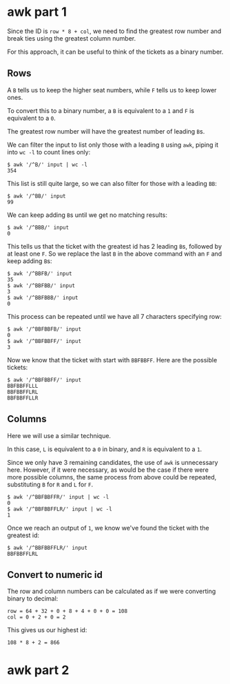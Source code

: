 # awk part 1

Since the ID is `row * 8 + col`, we need to find the greatest row number and break ties using the greatest column number.

For this approach, it can be useful to think of the tickets as a binary number.

## Rows

A `B` tells us to keep the higher seat numbers, while `F` tells us to keep lower ones.

To convert this to a binary number, a `B` is equivalent to a `1` and `F` is equivalent to a `0`.

The greatest row number will have the greatest number of leading `B`s.

We can filter the input to list only those with a leading `B` using `awk`, piping it into `wc -l` to count lines only:

```
$ awk '/^B/' input | wc -l
354
```

This list is still quite large, so we can also filter for those with a leading `BB`:

```
$ awk '/^BB/' input
99
```

We can keep adding `B`s until we get no matching results:

```
$ awk '/^BBB/' input
0
```

This tells us that the ticket with the greatest id has 2 leading `B`s, followed by at least one `F`.
So we replace the last `B` in the above command with an `F` and keep adding `B`s:

```
$ awk '/^BBFB/' input
35
$ awk '/^BBFBB/' input
3
$ awk '/^BBFBBB/' input
0
```

This process can be repeated until we have all 7 characters specifying row:

```
$ awk '/^BBFBBFB/' input
0
$ awk '/^BBFBBFF/' input
3
```

Now we know that the ticket with start with `BBFBBFF`.
Here are the possible tickets:

```
$ awk '/^BBFBBFF/' input        
BBFBBFFLLL
BBFBBFFLRL
BBFBBFFLLR
```

## Columns

Here we will use a similar technique.

In this case, `L` is equivalent to a `0` in binary, and `R` is equivalent to a `1`.

Since we only have 3 remaining candidates, the use of `awk` is unnecessary here.
However, if it were necessary, as would be the case if there were more possible columns, the same process from above could be repeated, substituting `B` for `R` and `L` for `F`.


```
$ awk '/^BBFBBFFR/' input | wc -l
0
$ awk '/^BBFBBFFLR/' input | wc -l
1
```

Once we reach an output of `1`, we know we've found the ticket with the greatest id:

```
$ awk '/^BBFBBFFLR/' input
BBFBBFFLRL
```

## Convert to numeric id

The row and column numbers can be calculated as if we were converting binary to decimal:

```
row = 64 + 32 + 0 + 8 + 4 + 0 + 0 = 108
col = 0 + 2 + 0 = 2
```

This gives us our highest id:

```
108 * 8 + 2 = 866
```

# awk part 2

